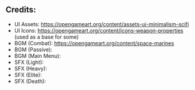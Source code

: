 ## Credits:
- UI Assets: https://opengameart.org/content/assets-ui-minimalism-scifi
- UI Icons: https://opengameart.org/content/icons-weapon-properties (used as a base for some)
- BGM (Combat): https://opengameart.org/content/space-marines
- BGM (Passive): 
- BGM (Main Menu):
- SFX (Light):
- SFX (Heavy):
- SFX (Elite):
- SFX (Death):
